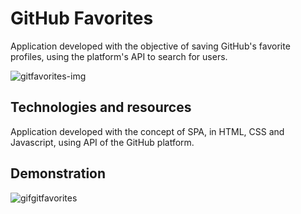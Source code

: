 # GitHub Favorites

Application developed with the objective of saving GitHub's favorite profiles, using the platform's API to search for users.

![gitfavorites-img](https://user-images.githubusercontent.com/105971989/214883368-802a4243-b033-4489-98c9-206bebeb8487.png)

## Technologies and resources

Application developed with the concept of SPA, in HTML, CSS and Javascript, using API of the GitHub platform.

## Demonstration

![gifgitfavorites](https://user-images.githubusercontent.com/105971989/205834681-67bf1b98-07b6-4db6-8dfc-08a164eeb0f1.gif)

